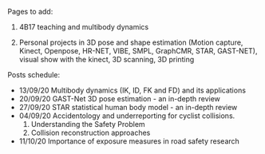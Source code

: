 
Pages to add: 

1. 4B17 teaching and multibody dynamics

2. Personal projects in 3D pose and shape estimation (Motion capture, Kinect, Openpose, HR-NET, VIBE, SMPL, GraphCMR, STAR, GAST-NET), visual show with the kinect, 3D scanning, 3D printing

Posts schedule:
- 13/09/20 Multibody dynamics (IK, ID, FK and FD) and its applications
- 20/09/20 GAST-Net 3D pose estimation - an in-depth review
- 27/09/20 STAR statistical human body model - an in-depth review
- 04/09/20 Accidentology and underreporting for cyclist collisions.
  1. Understanding the Safety Problem
  2. Collision reconstruction approaches
- 11/10/20 Importance of exposure measures in road safety research
